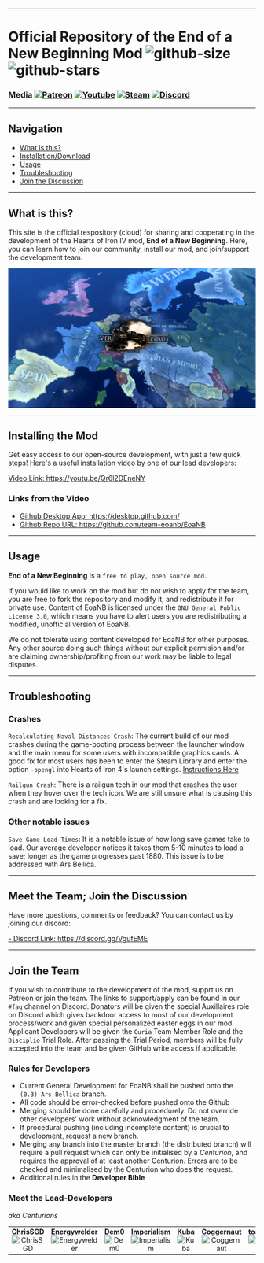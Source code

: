 <hr>

# Official Repository of the End of a New Beginning Mod ![github-size]  ![github-stars]

### Media      [![Patreon][patreon-badge]][patreon-link]   [![Youtube][youtube-badge]][youtube-link]   [![Steam][steam-badge]][steam-link]   [![Discord][discord-badge]][discord-link]

[github-size]: https://img.shields.io/github/languages/code-size/team-eoanb/EoaNB
[github-stars]: https://img.shields.io/github/stars/team-eoanb/EoaNB?style=social

[patreon-badge]: https://img.shields.io/static/v1?label=Patreon&message=Donate&color=orange&logo=patreon
[patreon-link]: https://www.patreon.com/mod_eoanb

[steam-badge]: https://img.shields.io/static/v1?label=Steam&message=Download&color=lightgrey&logo=steam	
[steam-link]: https://steamcommunity.com/sharedfiles/filedetails/?id=2114093692

[youtube-badge]: https://img.shields.io/static/v1?label=Youtube&message=Videos&color=red&logo=youtube
[youtube-link]: https://www.youtube.com/channel/UCR6n-pjZ4ain9hhUESuhZNw

[discord-badge]: https://img.shields.io/static/v1?label=Discord&message=Chat&color=blue&logo=discord
[discord-link]: https://discord.gg/VgufEME

<hr>

## Navigation
* [What is this?](#what-is-this?)
* [Installation/Download](#installing-the-mod)
* [Usage](#usage)
* [Troubleshooting](#troubleshooting)
* [Join the Discussion](#meet-the-team;-join-the-discussion)

<hr>

## What is this?

This site is the official respository (cloud) for sharing and cooperating in the development of the Hearts of Iron IV mod, **End of a New Beginning**. Here, you can learn how to join our community, install our mod, and join/support the development team.

<img src="https://github.com/team-eoanb/EoaNB-Wallpapers/blob/main/banner_vertersus.png?raw=true" width="720px;" align="middle" alt="End of a New Beginning — Pax Orientalis Banner"/>

<hr>

## Installing the Mod

Get easy access to our open-source development, with just a few quick steps!
Here's a useful installation video by one of our lead developers: 

<a href="https://youtu.be/Qr6l2DEneNY">Video Link: https://youtu.be/Qr6l2DEneNY</a>

### Links from the Video 
* <a href="https://desktop.github.com/">Github Desktop App: https://desktop.github.com/</a>
* <a href="https://github.com/team-eoanb/EoaNB">Github Repo URL: https://github.com/team-eoanb/EoaNB</a>

<hr>

## Usage

**End of a New Beginning** is a `free to play, open source mod`.

If you would like to work on the mod but do not wish to apply for the team, you are free to fork the repository and modify it, and redistribute it for private use. Content of EoaNB is licensed under the `GNU General Public License 3.0`, which means you have to alert users you are redistributing a modified, unofficial version of EoaNB.

We do not tolerate using content developed for EoaNB for other purposes. Any other source doing such things without our explicit permision and/or are claiming ownership/profiting from our work may be liable to legal disputes.

<hr>

## Troubleshooting

### Crashes
`Recalculating Naval Distances Crash`: The current build of our mod crashes during the game-booting process between the launcher window and the main menu for some users with incompatible graphics cards. A good fix for most users has been to enter the Steam Library and enter the option `-opengl` into Hearts of Iron 4's launch settings. <a href="https://github.com/team-eoanb/EoaNB/wiki/Common-Troubleshooting-Actions"> Instructions Here</a>

`Railgun Crash`: There is a railgun tech in our mod that crashes the user when they hover over the tech icon. We are still unsure what is causing this crash and are looking for a fix.

### Other notable issues
`Save Game Load Times`: It is a notable issue of how long save games take to load. Our average developer notices it takes them 5-10 minutes to load a save; longer as the game progresses past 1880. This issue is to be addressed with Ars Bellica.

<hr>

## Meet the Team; Join the Discussion

Have more questions, comments or feedback? You can contact us by joining our discord:

<a href="https://discord.gg/VgufEME">- Discord Link: https://discord.gg/VgufEME</a>

<hr>

## Join the Team

If you wish to contribute to the development of the mod, supprt us on Patreon or join the team. The links to support/apply can be found in our `#faq` channel on Discord. Donators will be given the special Auxillaires role on Discord which gives backdoor access to most of our development process/work and given special personalized easter eggs in our mod. Applicant Developers will be given the `Curia` Team Member Role and the `Disciplio` Trial Role. After passing the Trial Period, members will be fully accepted into the team and be given GitHub write access if applicable.

### Rules for Developers
- Current General Development for EoaNB shall be pushed onto the `(0.3)-Ars-Bellica` branch.
- All code should be error-checked before pushed onto the Github
- Merging should be done carefully and procedurely. Do not override other developers' work without acknowledgment of the team.
- If procedural pushing (including incomplete content) is crucial to development, request a new branch.
- Merging any branch into the master branch (the distributed branch) will require a pull request which can only be initialised by a *Centurion*, and requires the approval of at least another Centurion. Errors are to be checked and minimalised by the Centurion who does the request.
- Additional rules in the **Developer Bible**

### Meet the Lead-Developers
*aka Centurions*
<table>
<tr>
<td align="center">
  <a href = "https://github.com/ChrisSGD"><strong>ChrisSGD</strong></a>
  <img src="https://cdn.discordapp.com/attachments/469238221436354580/960730075039432724/chris.png" width="80px;" alt="ChrisSGD"/>
</td>
<td align="center">
  <a href = "https://github.com/Energywelder"><strong>Energywelder</strong></a>
  <img src="https://cdn.discordapp.com/attachments/469238221436354580/960730076553576498/energy.png" width="80px;" alt="Energywelder"/>
</td>
<td align="center">
  <a href = "https://github.com/Sir-DEM0"><strong>Dem0</strong></a>
  <img src="https://avatars.githubusercontent.com/u/84448163" width="80px;" alt="Dem0"/>
</td>
<td align="center">
  <a href = "https://github.com/Imperialism1"><strong>Imperialism</strong></a>
  <img src="https://avatars.githubusercontent.com/u/37026198" width="80px;" alt="Imperialism"/>
</td>
<td align="center">
  <a href = "https://github.com/Polskastronkkurwa"><strong>Kuba</strong></a>
  <img src="https://cdn.discordapp.com/attachments/469238221436354580/960730075802775562/kuba.png" width="80px;" alt="Kuba"/>
</td>
<td align="center">
  <a href = "https://github.com/Coggernaut"><strong>Coggernaut</strong></a>
  <img src="https://cdn.discordapp.com/attachments/469238221436354580/960730075349782628/cogg.png" width="80px;" alt="Coggernaut"/>
</td>
<td align="center">
  <a href = "https://github.com/toadsess"><strong>toadsess</strong></a>
  <img src="https://cdn.discordapp.com/avatars/469981670141853699/fb3081404173ce844580025574c17751.webp" width="80px;" alt="toadsess"/>
</td>
<td align="center">
  <a href = "https://github.com/FloridaMayhem"><strong>EnzoC9083</strong></a>
  <img src="https://cdn.discordapp.com/attachments/469238221436354580/960730076272533544/enzo.png" width="80px;" alt="EnzoC9083"/>
</td>
<td align="center">
  <a href = "https://github.com/TheFunkymenStudio"><strong>Funkyman</strong></a>
  <img src="https://cdn.discordapp.com/avatars/183277104769662977/5d4846e2317051328c8317f03ad4422b.webp" width="80px;" alt="Funkyman"/>
</td>
<td align="center">
  <a href = "https://github.com/Makkkkus"><strong>Makkkkus</strong></a>
  <img src="https://avatars.githubusercontent.com/u/37084190" width="80px;" alt="Makkkkus"/>
</td>
</tr>
</table>
